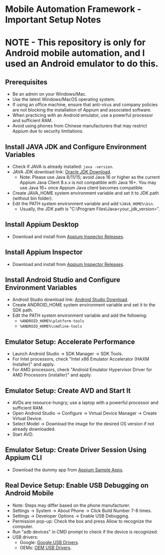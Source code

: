 # Mobile Automation Framework - Important Setup Notes

# NOTE - This repository is only for Android mobile automation, and I used an Android emulator to do this.

## Prerequisites
- Be an admin on your Windows/Mac.
- Use the latest Windows/MacOS operating system.
- If using an office machine, ensure that anti-virus and company policies are not blocking the installation of Appium and associated software.
- When practicing with an Android emulator, use a powerful processor and sufficient RAM.
- Avoid using phones from Chinese manufacturers that may restrict Appium due to security limitations.

## Install JAVA JDK and Configure Environment Variables
- Check if JAVA is already installed: `java -version`.
- JAVA JDK download link: [Oracle JDK Download](https://www.oracle.com/technetwork/java/javase/downloads/index.html).
    - Note: Please use Java 8/11/15; avoid Java 16 or higher as the current Appium Java Client 8.x.x is not compatible with Java 16+. You may use Java 16+ once Appium Java client becomes compatible.
- Create JAVA_HOME system environment variable and set it to JDK path (without bin folder).
- Edit the PATH system environment variable and add `%JAVA_HOME%\bin`.
    - Usually, the JDK path is "C:\Program Files\Java\<your_jdk_version>".

## Install Appium Desktop
- Download and install from [Appium Inspector Releases](https://github.com/appium/appium-desktop/releases).


## Install Appium Inspector
- Download and install from [Appium Inspector Releases](https://github.com/appium/appium-inspector/releases).

## Install Android Studio and Configure Environment Variables
- Android Studio download link: [Android Studio Download](https://developer.android.com/studio).
- Create ANDROID_HOME system environment variable and set it to the SDK path.
- Edit the PATH system environment variable and add the following:
    - `%ANDROID_HOME%\platform-tools`
    - `%ANDROID_HOME%\cmdline-tools`

## Emulator Setup: Accelerate Performance
- Launch Android Studio -> SDK Manager -> SDK Tools.
- For Intel processors, check "Intel x86 Emulator Accelerator (HAXM Installer)" and apply.
- For AMD processors, check "Android Emulator Hypervisor Driver for AMD Processors (installer)" and apply.

## Emulator Setup: Create AVD and Start It
- AVDs are resource-hungry; use a laptop with a powerful processor and sufficient RAM.
- Open Android Studio -> Configure -> Virtual Device Manager -> Create Virtual Device.
- Select Model -> Download the image for the desired OS version if not already downloaded.
- Start AVD.

## Emulator Setup: Create Driver Session Using Appium CLI
- Download the dummy app from [Appium Sample Apps](https://github.com/appium/appium/tree/master/packages/appium/sample-code/apps).

## Real Device Setup: Enable USB Debugging on Android Mobile
- Note: Steps may differ based on the phone manufacturer.
- Settings -> System -> About Phone -> Click Build Number 7-8 times.
- Settings -> Developer Options -> Enable USB Debugging.
- Permission pop-up: Check the box and press Allow to recognize the computer.
- Run "adb devices" in CMD prompt to check if the device is recognized.
- USB drivers:
    - Google: [Google USB Drivers](https://developer.android.com/studio/run/win-usb).
    - OEMs: [OEM USB Drivers](https://developer.android.com/studio/run/oem-usb).

